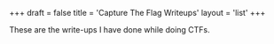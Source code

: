 +++
draft = false
title = 'Capture The Flag Writeups'
layout = 'list'
+++

These are the write-ups I have done while doing CTFs.